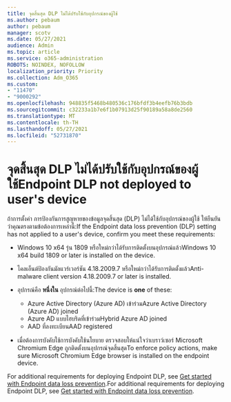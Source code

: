 ```yaml
---
title: จุดสิ้นสุด DLP ไม่ได้ปรับใช้กับอุปกรณ์ของผู้ใช้
ms.author: pebaum
author: pebaum
manager: scotv
ms.date: 05/27/2021
audience: Admin
ms.topic: article
ms.service: o365-administration
ROBOTS: NOINDEX, NOFOLLOW
localization_priority: Priority
ms.collection: Adm_O365
ms.custom:
- "11470"
- "9000292"
ms.openlocfilehash: 948835f5468b480536c176bfdf3b4eefb76b3bdb
ms.sourcegitcommit: c32233a1b7e6f1b07913d25f90189a58a8de2560
ms.translationtype: MT
ms.contentlocale: th-TH
ms.lasthandoff: 05/27/2021
ms.locfileid: "52731870"
---
```

# <a name="endpoint-dlp-not-deployed-to-users-device"></a><span data-ttu-id="491f0-102">จุดสิ้นสุด DLP ไม่ได้ปรับใช้กับอุปกรณ์ของผู้ใช้</span><span class="sxs-lookup"><span data-stu-id="491f0-102">Endpoint DLP not deployed to user's device</span></span>

<span data-ttu-id="491f0-103">ถ้าการตั้งค่า การป้องกันการสูญหายของข้อมูลจุดสิ้นสุด (DLP) ไม่ได้ใช้กับอุปกรณ์ของผู้ใช้ ให้ยืนยันว่าคุณตรงตามข้อต้องการเหล่านี้:</span><span class="sxs-lookup"><span data-stu-id="491f0-103">If the Endpoint data loss prevention (DLP) setting has not applied to a user's device, confirm you meet these requirements:</span></span>

- <span data-ttu-id="491f0-104">Windows 10 x64 รุ่น 1809 หรือใหม่กว่าได้รับการติดตั้งบนอุปกรณ์แล้ว</span><span class="sxs-lookup"><span data-stu-id="491f0-104">Windows 10 x64 build 1809 or later is installed on the device.</span></span>
- <span data-ttu-id="491f0-105">ไคลเอ็นต์ป้องกันมัลแวร์เวอร์ชัน 4.18.2009.7 หรือใหม่กว่าได้รับการติดตั้งแล้ว</span><span class="sxs-lookup"><span data-stu-id="491f0-105">Anti-malware client version 4.18.2009.7 or later is installed.</span></span>
- <span data-ttu-id="491f0-106">อุปกรณ์คือ **หนึ่งใน** อุปกรณ์ต่อไปนี้:</span><span class="sxs-lookup"><span data-stu-id="491f0-106">The device is **one** of these:</span></span>
    
    - <span data-ttu-id="491f0-107">Azure Active Directory (Azure AD) เข้าร่วม</span><span class="sxs-lookup"><span data-stu-id="491f0-107">Azure Active Directory (Azure AD) joined</span></span>
    - <span data-ttu-id="491f0-108">Azure AD แบบไฮบริดที่เข้าร่วม</span><span class="sxs-lookup"><span data-stu-id="491f0-108">Hybrid Azure AD joined</span></span>
    - <span data-ttu-id="491f0-109">AAD ที่ลงทะเบียน</span><span class="sxs-lookup"><span data-stu-id="491f0-109">AAD registered</span></span>

- <span data-ttu-id="491f0-110">เมื่อต้องการบังคับใช้การบังคับใช้นโยบาย ตรวจสอบให้แน่ใจว่าเบราว์เซอร์ Microsoft Chromium Edge ถูกติดตั้งบนอุปกรณ์จุดสิ้นสุด</span><span class="sxs-lookup"><span data-stu-id="491f0-110">To enforce policy actions, make sure Microsoft Chromium Edge browser is installed on the endpoint device.</span></span>

<span data-ttu-id="491f0-111">For additional requirements for deploying Endpoint DLP, see [Get started with Endpoint data loss prevention](/microsoft-365/compliance/endpoint-dlp-getting-started#prepare-your-endpoints).</span><span class="sxs-lookup"><span data-stu-id="491f0-111">For additional requirements for deploying Endpoint DLP, see [Get started with Endpoint data loss prevention](/microsoft-365/compliance/endpoint-dlp-getting-started#prepare-your-endpoints).</span></span>